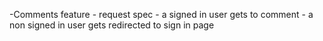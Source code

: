 -Comments feature
	- request spec
	- a signed in user gets to comment
	- a non signed in user gets redirected to sign in page